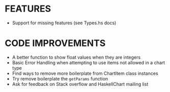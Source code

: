 FEATURES
========
* Support for missing features (see Types.hs docs)

CODE IMPROVEMENTS
=================
* A better function to show float values when they are integers
* Basic Error Handling when attempting to use items not allowed in a chart type
* Find ways to remove more boilerplate from ChartItem class instances
* Try remove boilerplate the `getParams` function
* Ask for feedback on Stack overflow and HaskellChart mailing list
